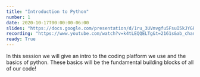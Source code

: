 ```yaml
---
title: "Introduction to Python"
number: 1
date: 2020-10-17T00:00:00-06:00
slides: "https://docs.google.com/presentation/d/1ru_3UVmvgfu5FsuI5kJYGPqSw1F3Cn_TplyuX3XRtjs/edit?usp=sharing"
recording: "https://www.youtube.com/watch?v=k4tLEQQELTg&t=2161s&ab_channel=SchulichIgnite"
ready: True
---
```


In this session we will give an intro to the coding platform we use and the basics of python. These basics will be the fundamental building blocks of all of our code!
